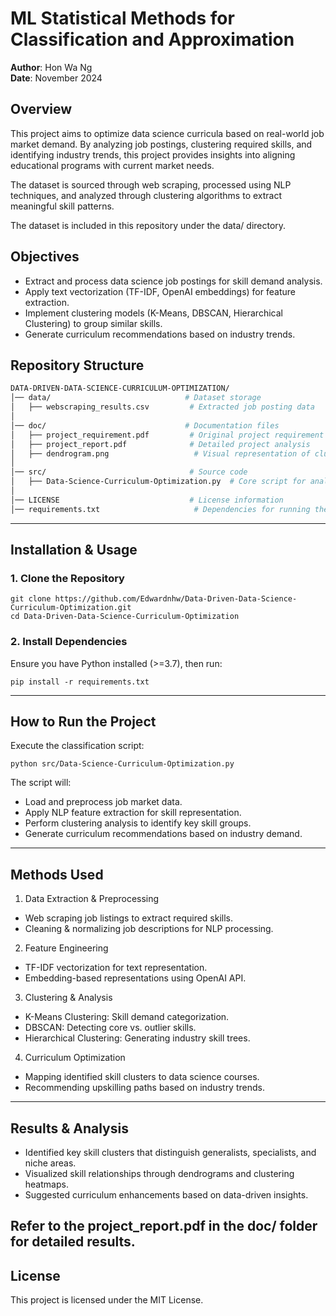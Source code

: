 # ML Statistical Methods for Classification and Approximation

**Author**: Hon Wa Ng\
**Date**: November 2024  

## Overview

This project aims to optimize data science curricula based on real-world job market demand. By analyzing job postings, clustering required skills, and identifying industry trends, this project provides insights into aligning educational programs with current market needs.

The dataset is sourced through web scraping, processed using NLP techniques, and analyzed through clustering algorithms to extract meaningful skill patterns.

The dataset is included in this repository under the data/ directory.

## Objectives

- Extract and process data science job postings for skill demand analysis.
- Apply text vectorization (TF-IDF, OpenAI embeddings) for feature extraction.
- Implement clustering models (K-Means, DBSCAN, Hierarchical Clustering) to group similar skills.
- Generate curriculum recommendations based on industry trends.

## Repository Structure
```bash
DATA-DRIVEN-DATA-SCIENCE-CURRICULUM-OPTIMIZATION/
│── data/                              # Dataset storage
│   ├── webscraping_results.csv         # Extracted job posting data
│
│── doc/                               # Documentation files
│   ├── project_requirement.pdf         # Original project requirement
│   ├── project_report.pdf              # Detailed project analysis
│   ├── dendrogram.png                   # Visual representation of clustering
│
│── src/                                # Source code
│   ├── Data-Science-Curriculum-Optimization.py  # Core script for analysis
│
│── LICENSE                             # License information
│── requirements.txt                     # Dependencies for running the project
```

---

## Installation & Usage

### 1. Clone the Repository
```
git clone https://github.com/Edwardnhw/Data-Driven-Data-Science-Curriculum-Optimization.git
cd Data-Driven-Data-Science-Curriculum-Optimization

```

### 2. Install Dependencies
Ensure you have Python installed (>=3.7), then run:
```
pip install -r requirements.txt

```

---
## How to Run the Project
Execute the classification script:

```
python src/Data-Science-Curriculum-Optimization.py

```
The script will:

- Load and preprocess job market data.
- Apply NLP feature extraction for skill representation.
- Perform clustering analysis to identify key skill groups.
- Generate curriculum recommendations based on industry demand.

---
## Methods Used

1. Data Extraction & Preprocessing
- Web scraping job listings to extract required skills.
- Cleaning & normalizing job descriptions for NLP processing.
2. Feature Engineering
- TF-IDF vectorization for text representation.
- Embedding-based representations using OpenAI API.
3. Clustering & Analysis
- K-Means Clustering: Skill demand categorization.
- DBSCAN: Detecting core vs. outlier skills.
- Hierarchical Clustering: Generating industry skill trees.
4. Curriculum Optimization
- Mapping identified skill clusters to data science courses.
- Recommending upskilling paths based on industry trends.


---

## Results & Analysis

- Identified key skill clusters that distinguish generalists, specialists, and niche areas.
- Visualized skill relationships through dendrograms and clustering heatmaps.
- Suggested curriculum enhancements based on data-driven insights.
  
Refer to the project_report.pdf in the doc/ folder for detailed results.
---
## License
This project is licensed under the MIT License.



